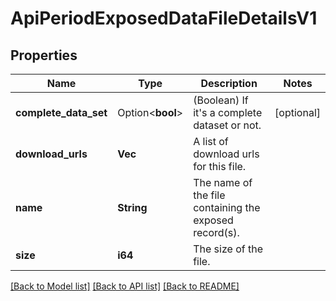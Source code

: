 # ApiPeriodExposedDataFileDetailsV1

## Properties

Name | Type | Description | Notes
------------ | ------------- | ------------- | -------------
**complete_data_set** | Option<**bool**> | (Boolean) If it's a complete dataset or not. | [optional]
**download_urls** | **Vec<String>** | A list of download urls for this file. |
**name** | **String** | The name of the file containing the exposed record(s). |
**size** | **i64** | The size of the file. |

[[Back to Model list]](./README.md#documentation-for-models) [[Back to API list]](./README.md#documentation-for-api-endpoints) [[Back to README]](../README.md)
